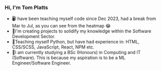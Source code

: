 ### Hi, I'm Tom Platts

<ul>
  <li>🖥️I have been teaching myself code since Dec 2023, had a break from Mar to Jul, as you can see from the heatmap 😂
  <li>💬I'm creating projects to solidify my knowledge within the Software Development Sector.
  <li>🌱Teaching myself Python, but have had experience in: HTML, CSS/SCSS, JavaScript, React, NPM etc.
  <li>🔭I am currently studying a BSc (Honours) in Computing and IT (Software). This is because my aspiration is to be a ML Engineer/Software Engineer.
<ul>

<!--
**TPlatts04/TPlatts04** is a ✨ _special_ ✨ repository because its `README.md` (this file) appears on your GitHub profile.

Here are some ideas to get you started:

- 🔭 I’m currently working on ...
- 🌱 I’m currently learning ...
- 👯 I’m looking to collaborate on ...
- 🤔 I’m looking for help with ...
- 💬 Ask me about ...
- 📫 How to reach me: ...
- 😄 Pronouns: ...
- ⚡ Fun fact: ...
-->
